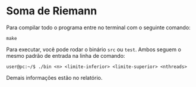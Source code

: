   # Soma de Riemann
  
Para compilar todo o programa entre no terminal com o seguinte comando:
  
 ```console
 make
 ```
 
 Para executar, você pode rodar o binário `src` ou `test`. Ambos seguem o mesmo padrão de entrada na linha de comando:
 ```console
user@pc:~/$ ./bin <n> <limite-inferior> <limite-superior> <nthreads>
```

Demais informações estão no relatório.
